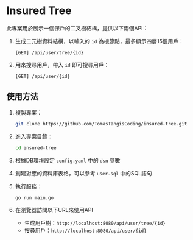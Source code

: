# Insured Tree

此專案用於展示一個保戶的二叉樹結構，提供以下兩個API：

1. 生成二元樹資料結構，以輸入的 `id` 為根節點，最多顯示四層15個用戶：
   ```
   [GET] /api/user/tree/{id}
   ```
2. 用來搜尋用戶，帶入 `id` 即可搜尋用戶：
   ```
   [GET] /api/user/{id}
   ```

## 使用方法

1. 複製專案：

   ```bash
   git clone https://github.com/TomasTangisCoding/insured-tree.git
   ```

2. 進入專案目錄：

   ```bash
   cd insured-tree
   ```

3. 根據DB環境設定 `config.yaml` 中的 `dsn` 參數

4. 創建對應的資料庫表格，可以參考 `user.sql` 中的SQL語句

5. 執行服務：

   ```bash
   go run main.go
   ```

6. 在瀏覽器訪問以下URL來使用API
    - 生成用戶樹：`http://localhost:8080/api/user/tree/{id}`
    - 搜尋用戶：`http://localhost:8080/api/user/{id}`